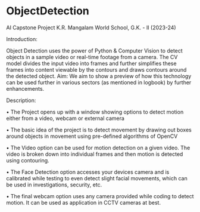 # ObjectDetection
AI Capstone Project K.R. Mangalam World School, G.K. - II (2023-24)

Introduction:

Object Detection uses the power of Python & Computer Vision to
detect objects in a sample video or real-time footage from a camera.
The CV model divides the input video into frames and further
simplifies these frames into content viewable by the contours and
draws contours around the detected object.
Aim: We aim to show a preview of how this technology can be used
further in various sectors (as mentioned in logbook) by further
enhancements.

Description:

• The Project opens up with a window showing options to detect
motion either from a video, webcam or external camera

• The basic idea of the project is to detect movement by drawing
out boxes around objects in movement using pre-defined
algorithms of OpenCV

• The Video option can be used for motion detection on a given
video. The video is broken down into individual frames and then
motion is detected using contouring.

• The Face Detection option accesses your devices camera and is
calibrated while testing to even detect slight facial movements,
which can be used in investigations, security, etc.

• The final webcam option uses any camera provided while
coding to detect motion. It can be used as application in CCTV
cameras at best.
